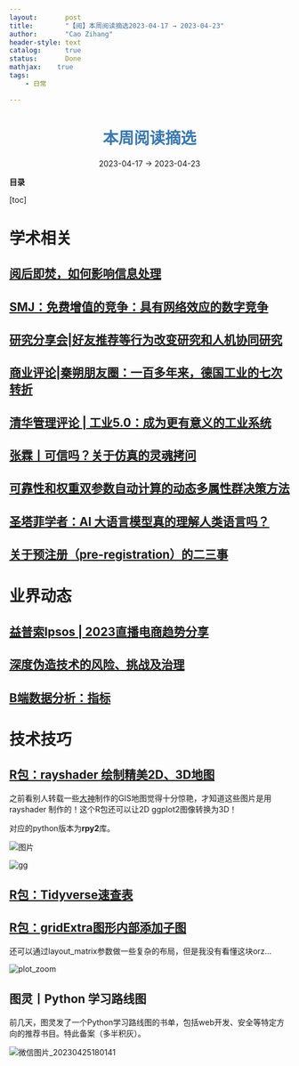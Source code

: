 ```yaml
---
layout:       post
title:        "【阅】本周阅读摘选2023-04-17 → 2023-04-23"
author:       "Cao Zihang"
header-style: text
catalog:      true
status:		  Done
mathjax: 	true
tags:
    - 日常

---
```


# <center><font color="#3879B1">本周阅读摘选</font></center>

<center>2023-04-17 → 2023-04-23</center>

**目录**

[toc]

# 学术相关

## [阅后即焚，如何影响信息处理](https://mp.weixin.qq.com/s/9dlkM_ui_3qxXNl43xh7jQ)



## [SMJ：免费增值的竞争：具有网络效应的数字竞争](https://mp.weixin.qq.com/s/OlBpRMIRLdfiYg_ORP4x2A)



## [研究分享会|好友推荐等行为改变研究和人机协同研究](https://mp.weixin.qq.com/s/HA3RXFg-TduLfdumtdUIcA)



## [商业评论|秦朔朋友圈：一百多年来，德国工业的七次转折](https://mp.weixin.qq.com/s/A8qnnY4P-9nrX4qpwHZSCw)



## [清华管理评论 | 工业5.0：成为更有意义的工业系统](https://mp.weixin.qq.com/s/GBf-TOYdd-lnDjJZ79EPvQ)



## [张霖丨可信吗？关于仿真的灵魂拷问](https://mp.weixin.qq.com/s/ooKqNufi-3oWUqYpDEOiSA)



## [可靠性和权重双参数自动计算的动态多属性群决策方法](https://mp.weixin.qq.com/s/Q28MyOHy2CXIknC5Ulzofg)



## [圣塔菲学者：AI 大语言模型真的理解人类语言吗？](https://mp.weixin.qq.com/s/ViuZUwXhh--x8qBGorGUYQ)



## [关于预注册（pre-registration）的二三事](https://mp.weixin.qq.com/s/LU8BveFjyicy47yXCwWbOw)





# 业界动态

## [益普索Ipsos | 2023直播电商趋势分享](https://mp.weixin.qq.com/s/mqnY-y6_kASbsZf6qIbBNA)



## [深度伪造技术的风险、挑战及治理](https://mp.weixin.qq.com/s/Sz5gue1qNd1Xyg1hX0ABUA)



## [B端数据分析：指标](https://mp.weixin.qq.com/s/lN299nN1Y98JgLfDcVInjw)



# 技术技巧

## [R包：rayshader 绘制精美2D、3D地图](https://www.rayshader.com/)

之前看别人转载一些[大神](https://twitter.com/researchremora)制作的GIS地图觉得十分惊艳，才知道这些图片是用rayshader 制作的！这个R包还可以让2D ggplot2图像转换为3D！

对应的python版本为**rpy2**库。

![图片](https://img.czhread.asia/img/202306142034798.jpeg)

![gg](https://img.czhread.asia/img/202306142058194.gif)

## [R包：Tidyverse速查表](https://mp.weixin.qq.com/s/6wR4fuUBW1jUomzHoTw-vw)

## [R包：gridExtra图形内部添加子图](https://mp.weixin.qq.com/s/_fTnIh5GCk_VHo2YWDH5Qg)

还可以通过layout_matrix参数做一些复杂的布局，但是我没有看懂这块orz...

![plot_zoom](https://img.czhread.asia/img/202306141958232.png)

## 图灵丨Python 学习路线图

前几天，图灵发了一个Python学习路线图的书单，包括web开发、安全等特定方向的推荐书目。特此备案（多半积灰）。

![微信图片_20230425180141](https://img.czhread.asia/img/202304251828574.png)
